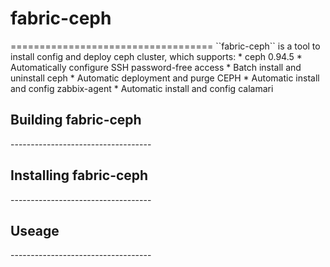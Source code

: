 <h1>fabric-ceph</h1>
===================================
``fabric-ceph`` is a tool to install config and deploy ceph cluster, which supports:
* ceph 0.94.5
* Automatically configure SSH password-free access
* Batch install and uninstall ceph
* Automatic deployment and purge CEPH
* Automatic install and config zabbix-agent
* Automatic install and config calamari
<h2>Building fabric-ceph</h2>
-----------------------------------

<h2>Installing fabric-ceph</h2>
-----------------------------------

<h2>Useage</h2>
-----------------------------------
